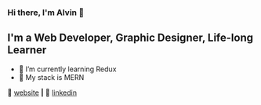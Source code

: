 ### Hi there, I'm Alvin 👋

## I'm a Web Developer, Graphic Designer, Life-long Learner

- 🧠 I’m currently learning Redux
- 💜 My stack is MERN

🏡 [website][website] **|** 
👔 [linkedin][linkedin]

[website]: https://www.alvingalit.com/
[linkedin]: https://www.linkedin.com/in/aroblesgalit/
